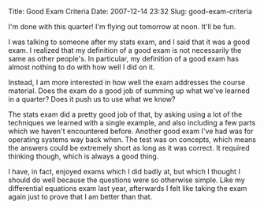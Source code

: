 Title: Good Exam Criteria
Date: 2007-12-14 23:32
Slug: good-exam-criteria

I'm done with this quarter! I'm flying out tomorrow at noon. It'll be
fun.

I was talking to someone after my stats exam, and I said that it was a
good exam. I realized that my definition of a good exam is not
necessarily the same as other people's. In particular, my definition of
a good exam has almost nothing to do with how well I did on it.

Instead, I am more interested in how well the exam addresses the course
material. Does the exam do a good job of summing up what we've learned
in a quarter? Does it push us to use what we know?

The stats exam did a pretty good job of that, by asking using a lot of
the techniques we learned with a single example, and also including a
few parts which we haven't encountered before. Another good exam I've
had was for operating systems way back when. The test was on concepts,
which means the answers could be extremely short as long as it was
correct. It required thinking though, which is always a good thing.

I have, in fact, enjoyed exams which I did badly at, but which I thought
I should do well because the questions were so otherwise simple. Like my
differential equations exam last year, afterwards I felt like taking the
exam again just to prove that I am better than that.

